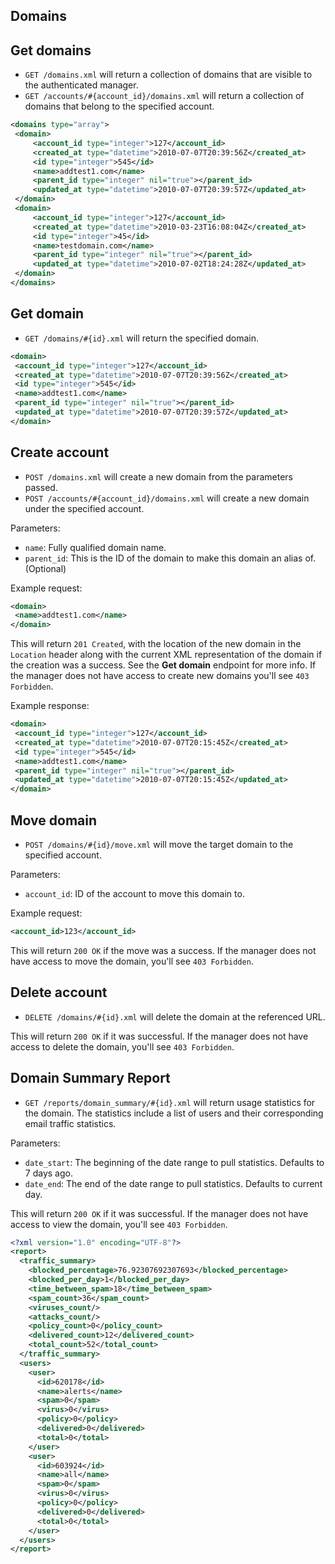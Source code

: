 Domains
-------

Get domains
------------

* `GET /domains.xml` will return a collection of domains that are visible to the authenticated manager.
* `GET /accounts/#{account_id}/domains.xml` will return a collection of domains that belong to the specified account.


```xml
<domains type="array">
 <domain>
	 <account_id type="integer">127</account_id>
	 <created_at type="datetime">2010-07-07T20:39:56Z</created_at>
	 <id type="integer">545</id>
	 <name>addtest1.com</name>
	 <parent_id type="integer" nil="true"></parent_id>
	 <updated_at type="datetime">2010-07-07T20:39:57Z</updated_at>
 </domain>
 <domain>
	 <account_id type="integer">127</account_id>
	 <created_at type="datetime">2010-03-23T16:08:04Z</created_at>
	 <id type="integer">45</id>
	 <name>testdomain.com</name>
	 <parent_id type="integer" nil="true"></parent_id>
	 <updated_at type="datetime">2010-07-02T18:24:28Z</updated_at>
 </domain>
</domains>
```

Get domain
-----------

* `GET /domains/#{id}.xml` will return the specified domain.

```xml
<domain>
 <account_id type="integer">127</account_id>
 <created_at type="datetime">2010-07-07T20:39:56Z</created_at>
 <id type="integer">545</id>
 <name>addtest1.com</name>
 <parent_id type="integer" nil="true"></parent_id>
 <updated_at type="datetime">2010-07-07T20:39:57Z</updated_at>
</domain>
```

Create account
--------------

* `POST /domains.xml` will create a new domain from the parameters passed.
* `POST /accounts/#{account_id}/domains.xml` will create a new domain under the specified account.

Parameters:
* `name`: Fully qualified domain name.
* `parent_id`: This is the ID of the domain to make this domain an alias of. (Optional)

Example request:

```xml
<domain>
 <name>addtest1.com</name>
</domain>
```

This will return `201 Created`, with the location of the new domain in the `Location` header along with the current XML representation of the domain if the creation was a success. See the **Get domain** endpoint for more info. If the manager does not have access to create new domains you'll see `403 Forbidden`.

Example response:

```xml
<domain>
 <account_id type="integer">127</account_id>
 <created_at type="datetime">2010-07-07T20:15:45Z</created_at>
 <id type="integer">545</id>
 <name>addtest1.com</name>
 <parent_id type="integer" nil="true"></parent_id>
 <updated_at type="datetime">2010-07-07T20:15:45Z</updated_at>
</domain>
```

Move domain
--------------

* `POST /domains/#{id}/move.xml` will move the target domain to the specified account.

Parameters:
* `account_id`: ID of the account to move this domain to.

Example request:

```xml
<account_id>123</account_id>
```

This will return `200 OK` if the move was a success. If the manager does not have access to move the domain, you'll see `403 Forbidden`.

Delete account
--------------

* `DELETE /domains/#{id}.xml` will delete the domain at the referenced URL.

This will return `200 OK` if it was successful. If the manager does not have access to delete the domain, you'll see `403 Forbidden`.

Domain Summary Report
---------------------

* `GET /reports/domain_summary/#{id}.xml` will return usage statistics for the domain. The statistics include a list of users and their corresponding email traffic statistics.

Parameters:

* `date_start`: The beginning of the date range to pull statistics. Defaults to 7 days ago.
* `date_end`: The end of the date range to pull statistics. Defaults to current day.

This will return `200 OK` if it was successful. If the manager does not have access to view the domain, you'll see `403 Forbidden`.

```xml
<?xml version="1.0" encoding="UTF-8"?>
<report>
  <traffic_summary>
    <blocked_percentage>76.92307692307693</blocked_percentage>
    <blocked_per_day>1</blocked_per_day>
    <time_between_spam>18</time_between_spam>
    <spam_count>36</spam_count>
    <viruses_count/>
    <attacks_count/>
    <policy_count>0</policy_count>
    <delivered_count>12</delivered_count>
    <total_count>52</total_count>
  </traffic_summary>
  <users>
    <user>
      <id>620178</id>
      <name>alerts</name>
      <spam>0</spam>
      <virus>0</virus>
      <policy>0</policy>
      <delivered>0</delivered>
      <total>0</total>
    </user>
    <user>
      <id>603924</id>
      <name>all</name>
      <spam>0</spam>
      <virus>0</virus>
      <policy>0</policy>
      <delivered>0</delivered>
      <total>0</total>
    </user>
  </users>
</report>
```
